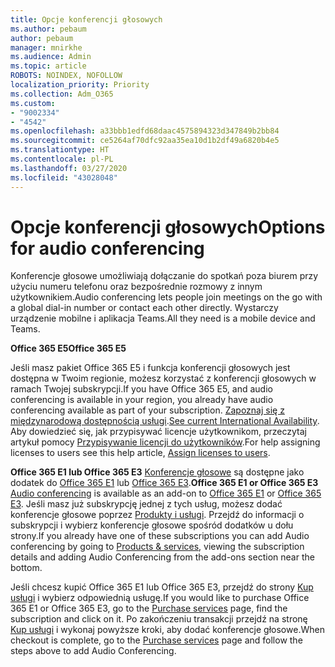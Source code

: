 ```yaml
---
title: Opcje konferencji głosowych
ms.author: pebaum
author: pebaum
manager: mnirkhe
ms.audience: Admin
ms.topic: article
ROBOTS: NOINDEX, NOFOLLOW
localization_priority: Priority
ms.collection: Adm_O365
ms.custom:
- "9002334"
- "4542"
ms.openlocfilehash: a33bbb1edfd68daac4575894323d347849b2bb84
ms.sourcegitcommit: ce5264af70dfc92aa35ea10d1b2df49a6820b4e5
ms.translationtype: HT
ms.contentlocale: pl-PL
ms.lasthandoff: 03/27/2020
ms.locfileid: "43028048"
---
```

# <a name="options-for-audio-conferencing"></a><span data-ttu-id="d0fcb-102">Opcje konferencji głosowych</span><span class="sxs-lookup"><span data-stu-id="d0fcb-102">Options for audio conferencing</span></span>

<span data-ttu-id="d0fcb-103">Konferencje głosowe umożliwiają dołączanie do spotkań poza biurem przy użyciu numeru telefonu oraz bezpośrednie rozmowy z innym użytkownikiem.</span><span class="sxs-lookup"><span data-stu-id="d0fcb-103">Audio conferencing lets people join meetings on the go with a global dial-in number or contact each other directly.</span></span>  <span data-ttu-id="d0fcb-104">Wystarczy urządzenie mobilne i aplikacja Teams.</span><span class="sxs-lookup"><span data-stu-id="d0fcb-104">All they need is a mobile device and Teams.</span></span>

<span data-ttu-id="d0fcb-105">**Office 365 E5**</span><span class="sxs-lookup"><span data-stu-id="d0fcb-105">**Office 365 E5**</span></span>

<span data-ttu-id="d0fcb-106">Jeśli masz pakiet Office 365 E5 i funkcja konferencji głosowych jest dostępna w Twoim regionie, możesz korzystać z konferencji głosowych w ramach Twojej subskrypcji.</span><span class="sxs-lookup"><span data-stu-id="d0fcb-106">If you have Office 365 E5, and audio conferencing is available in your region, you already have audio conferencing available as part of your subscription.</span></span>   <span data-ttu-id="d0fcb-107">[Zapoznaj się z międzynarodową dostępnością usługi](https://go.microsoft.com/fwlink/p/?LinkID=839556).</span><span class="sxs-lookup"><span data-stu-id="d0fcb-107">[See current International Availability](https://go.microsoft.com/fwlink/p/?LinkID=839556).</span></span>  <span data-ttu-id="d0fcb-108">Aby dowiedzieć się, jak przypisywać licencje użytkownikom, przeczytaj artykuł pomocy [Przypisywanie licencji do użytkowników](https://docs.microsoft.com/microsoft-365/admin/manage/assign-licenses-to-users).</span><span class="sxs-lookup"><span data-stu-id="d0fcb-108">For help assigning licenses to users see this help article, [Assign licenses to users](https://docs.microsoft.com/microsoft-365/admin/manage/assign-licenses-to-users).</span></span>

<span data-ttu-id="d0fcb-109">**Office 365 E1 lub Office 365 E3**
[Konferencje głosowe](https://products.office.com/microsoft-teams/online-meeting-solutions#customerstoryregion2) są dostępne jako dodatek do [Office 365 E1](https://www.microsoft.com/microsoft-365/business/office-365-enterprise-e1-business-software) lub [Office 365 E3](https://www.microsoft.com/microsoft-365/business/office-365-enterprise-e3-business-software).</span><span class="sxs-lookup"><span data-stu-id="d0fcb-109">**Office 365 E1 or Office 365 E3**
[Audio conferencing](https://products.office.com/microsoft-teams/online-meeting-solutions#customerstoryregion2) is available as an add-on to [Office 365 E1](https://www.microsoft.com/microsoft-365/business/office-365-enterprise-e1-business-software) or [Office 365 E3](https://www.microsoft.com/microsoft-365/business/office-365-enterprise-e3-business-software).</span></span>  <span data-ttu-id="d0fcb-110">Jeśli masz już subskrypcję jednej z tych usług, możesz dodać konferencje głosowe poprzez [Produkty i usługi](https://go.microsoft.com/fwlink/p/?linkid=842054). Przejdź do informacji o subskrypcji i wybierz konferencje głosowe spośród dodatków u dołu strony.</span><span class="sxs-lookup"><span data-stu-id="d0fcb-110">If you already have one of these subscriptions you can add Audio conferencing by going to [Products & services](https://go.microsoft.com/fwlink/p/?linkid=842054), viewing the subscription details and adding Audio Conferencing from the add-ons section near the bottom.</span></span>

<span data-ttu-id="d0fcb-111">Jeśli chcesz kupić Office 365 E1 lub Office 365 E3, przejdź do strony [Kup usługi](https://go.microsoft.com/fwlink/p/?linkid=868433) i wybierz odpowiednią usługę.</span><span class="sxs-lookup"><span data-stu-id="d0fcb-111">If you would like to purchase Office 365 E1 or Office 365 E3, go to the [Purchase services](https://go.microsoft.com/fwlink/p/?linkid=868433) page, find the subscription and click on it.</span></span>  <span data-ttu-id="d0fcb-112">Po zakończeniu transakcji przejdź na stronę [Kup usługi](https://go.microsoft.com/fwlink/p/?linkid=868433) i wykonaj powyższe kroki, aby dodać konferencje głosowe.</span><span class="sxs-lookup"><span data-stu-id="d0fcb-112">When checkout is complete, go to the [Purchase services](https://go.microsoft.com/fwlink/p/?linkid=868433) page and follow the steps above to add Audio Conferencing.</span></span>
